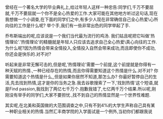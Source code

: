 曾经在一个著名大学的毕业典礼上,给过年轻人这样一种忠告:同学们,千万不要屈就,千万不要屈就一个你不是全心热爱的工作.大家可能在其他地方听过这句话,现在我想做一个小调查,在下面的同学们之中,有多少人现在非常确信自己全心热爱\心所向往的工作是什么呢? 举个手,我们有一些非常出色的同学举起了手.

乔布斯端出的呢,应该说是一个我们当代最为流行的鸡汤. 我们姑且呢把它叫做'热情理论'.'热情理论'的精髓就是年轻人只应该去追求自己全心热爱\真心向往的工作.为什么呢?因为热情会带来全情投入,全情投入自然会带来成功,而且即使你不成功,你还会是快乐的.对不对?

听起来是非常无懈可击的,但是呢,'热情理论'需要一个前提,这个前提就是你得有一种天赋的热情.,一种已经存在的热情,而且你得需要知道这个热情是什么.对不对? 你需要知道这个热情是什么,,但是如果你居然不知道,那怎么办? 你最好暂停自己的生活,先去找到热情,这才是你的当务之急.我去谷歌搜索了一下,'找到热情'这个短语,就是Find passion,我找到了两亿七千万个.抱歉我错了,七亿两千万个结果.所以呢,刚刚没有举手的同学们,大家不要担忧.,找不到自己的热情显然是一个世界性难题.

其实呢,在北美和英国做的大范围调查之中,只有不到4%的大学生声称自己具有某一种职业相关的热情.当然汇丰商学院的入学面试是一个例外,当初你们都跟我说